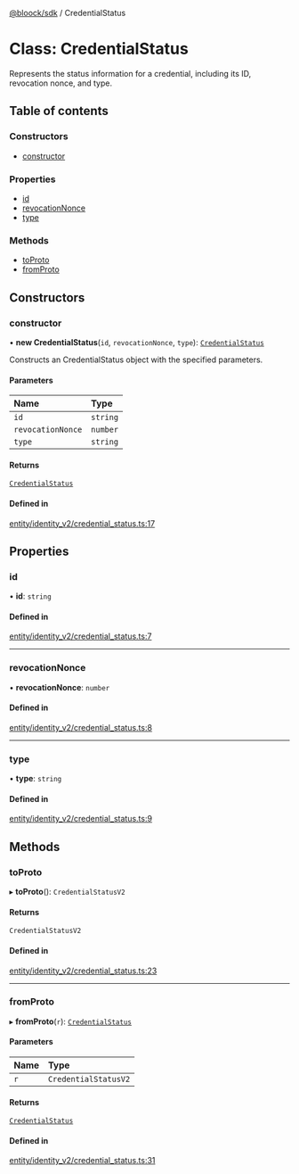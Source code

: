 [@bloock/sdk](../index.md) / CredentialStatus

# Class: CredentialStatus

Represents the status information for a credential, including its ID, revocation nonce, and type.

## Table of contents

### Constructors

- [constructor](CredentialStatus.md#constructor)

### Properties

- [id](CredentialStatus.md#id)
- [revocationNonce](CredentialStatus.md#revocationnonce)
- [type](CredentialStatus.md#type)

### Methods

- [toProto](CredentialStatus.md#toproto)
- [fromProto](CredentialStatus.md#fromproto)

## Constructors

### constructor

• **new CredentialStatus**(`id`, `revocationNonce`, `type`): [`CredentialStatus`](CredentialStatus.md)

Constructs an CredentialStatus object with the specified parameters.

#### Parameters

| Name | Type |
| :------ | :------ |
| `id` | `string` |
| `revocationNonce` | `number` |
| `type` | `string` |

#### Returns

[`CredentialStatus`](CredentialStatus.md)

#### Defined in

[entity/identity_v2/credential_status.ts:17](https://github.com/bloock/bloock-sdk/blob/edef30d6/languages/js/src/entity/identity_v2/credential_status.ts#L17)

## Properties

### id

• **id**: `string`

#### Defined in

[entity/identity_v2/credential_status.ts:7](https://github.com/bloock/bloock-sdk/blob/edef30d6/languages/js/src/entity/identity_v2/credential_status.ts#L7)

___

### revocationNonce

• **revocationNonce**: `number`

#### Defined in

[entity/identity_v2/credential_status.ts:8](https://github.com/bloock/bloock-sdk/blob/edef30d6/languages/js/src/entity/identity_v2/credential_status.ts#L8)

___

### type

• **type**: `string`

#### Defined in

[entity/identity_v2/credential_status.ts:9](https://github.com/bloock/bloock-sdk/blob/edef30d6/languages/js/src/entity/identity_v2/credential_status.ts#L9)

## Methods

### toProto

▸ **toProto**(): `CredentialStatusV2`

#### Returns

`CredentialStatusV2`

#### Defined in

[entity/identity_v2/credential_status.ts:23](https://github.com/bloock/bloock-sdk/blob/edef30d6/languages/js/src/entity/identity_v2/credential_status.ts#L23)

___

### fromProto

▸ **fromProto**(`r`): [`CredentialStatus`](CredentialStatus.md)

#### Parameters

| Name | Type |
| :------ | :------ |
| `r` | `CredentialStatusV2` |

#### Returns

[`CredentialStatus`](CredentialStatus.md)

#### Defined in

[entity/identity_v2/credential_status.ts:31](https://github.com/bloock/bloock-sdk/blob/edef30d6/languages/js/src/entity/identity_v2/credential_status.ts#L31)
